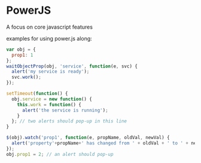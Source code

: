 # PowerJS
A focus on core javascript features

examples for using power.js along:
```javascript
var obj = {
  prop1: 1
};
waitObjectProp(obj, 'service', function(e, svc) { 
  alert('my service is ready'); 
  svc.work(); 
});

setTimeout(function() {
  obj.service = new function() { 
    this.work = function() {
      alert('the service is running');
    }
  }; // two alerts should pop-up in this line
}

$(obj).watch('prop1', function(e, propName, oldVal, newVal) { 
  alert('property'+propName+' has changed from ' + oldVal + ' to ' + newVal); 
});
obj.prop1 = 2; // an alert should pop-up
```
